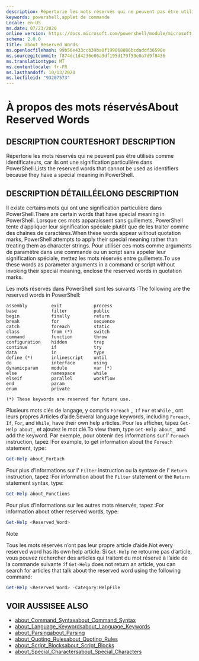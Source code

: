 ```yaml
---
description: Répertorie les mots réservés qui ne peuvent pas être utilisés comme identificateurs, car ils ont une signification particulière dans PowerShell.
keywords: powershell,applet de commande
Locale: en-US
ms.date: 07/23/2020
online version: https://docs.microsoft.com/powershell/module/microsoft.powershell.core/about/about_reserved_words?view=powershell-5.1&WT.mc_id=ps-gethelp
schema: 2.0.0
title: about_Reserved_Words
ms.openlocfilehash: 99b56e433ccb39ba0f199068086bcdaddf36590e
ms.sourcegitcommit: f874dc1d4236e06a3df195d179f59e0a7d9f8436
ms.translationtype: MT
ms.contentlocale: fr-FR
ms.lasthandoff: 10/13/2020
ms.locfileid: "93207573"
---
```

# <a name="about-reserved-words"></a><span data-ttu-id="4f7f8-104">À propos des mots réservés</span><span class="sxs-lookup"><span data-stu-id="4f7f8-104">About Reserved Words</span></span>

## <a name="short-description"></a><span data-ttu-id="4f7f8-105">DESCRIPTION COURTE</span><span class="sxs-lookup"><span data-stu-id="4f7f8-105">SHORT DESCRIPTION</span></span>
<span data-ttu-id="4f7f8-106">Répertorie les mots réservés qui ne peuvent pas être utilisés comme identificateurs, car ils ont une signification particulière dans PowerShell.</span><span class="sxs-lookup"><span data-stu-id="4f7f8-106">Lists the reserved words that cannot be used as identifiers because they have a special meaning in PowerShell.</span></span>

## <a name="long-description"></a><span data-ttu-id="4f7f8-107">DESCRIPTION DÉTAILLÉE</span><span class="sxs-lookup"><span data-stu-id="4f7f8-107">LONG DESCRIPTION</span></span>

<span data-ttu-id="4f7f8-108">Il existe certains mots qui ont une signification particulière dans PowerShell.</span><span class="sxs-lookup"><span data-stu-id="4f7f8-108">There are certain words that have special meaning in PowerShell.</span></span> <span data-ttu-id="4f7f8-109">Lorsque ces mots apparaissent sans guillemets, PowerShell tente d’appliquer leur signification spéciale plutôt que de les traiter comme des chaînes de caractères.</span><span class="sxs-lookup"><span data-stu-id="4f7f8-109">When these words appear without quotation marks, PowerShell attempts to apply their special meaning rather than treating them as character strings.</span></span> <span data-ttu-id="4f7f8-110">Pour utiliser ces mots comme arguments de paramètre dans une commande ou un script sans appeler leur signification spéciale, mettez les mots réservés entre guillemets.</span><span class="sxs-lookup"><span data-stu-id="4f7f8-110">To use these words as parameter arguments in a command or script without invoking their special meaning, enclose the reserved words in quotation marks.</span></span>

<span data-ttu-id="4f7f8-111">Les mots réservés dans PowerShell sont les suivants :</span><span class="sxs-lookup"><span data-stu-id="4f7f8-111">The following are the reserved words in PowerShell:</span></span>

```
assembly         exit            process
base             filter          public
begin            finally         return
break            for             sequence
catch            foreach         static
class            from (*)        switch
command          function        throw
configuration    hidden          trap
continue         if              try
data             in              type
define (*)       inlinescript    until
do               interface       using
dynamicparam     module          var (*)
else             namespace       while
elseif           parallel        workflow
end              param
enum             private

(*) These keywords are reserved for future use.
```

<span data-ttu-id="4f7f8-112">Plusieurs mots clés de langage, y compris `Foreach` ,, `If` `For` et `While` , ont leurs propres Articles d’aide.</span><span class="sxs-lookup"><span data-stu-id="4f7f8-112">Several language keywords, including `Foreach`, `If`, `For`, and `While`, have their own help articles.</span></span> <span data-ttu-id="4f7f8-113">Pour les afficher, tapez `Get-Help about_` et ajoutez le mot clé.</span><span class="sxs-lookup"><span data-stu-id="4f7f8-113">To view them, type `Get-Help about_` and add the keyword.</span></span> <span data-ttu-id="4f7f8-114">Par exemple, pour obtenir des informations sur l' `Foreach` instruction, tapez :</span><span class="sxs-lookup"><span data-stu-id="4f7f8-114">For example, to get information about the `Foreach` statement, type:</span></span>

```powershell
Get-Help about_ForEach
```

<span data-ttu-id="4f7f8-115">Pour plus d’informations sur l' `Filter` instruction ou la syntaxe de l' `Return` instruction, tapez :</span><span class="sxs-lookup"><span data-stu-id="4f7f8-115">For information about the `Filter` statement or the `Return` statement syntax, type:</span></span>

```powershell
Get-Help about_Functions
```

<span data-ttu-id="4f7f8-116">Pour plus d’informations sur les autres mots réservés, tapez :</span><span class="sxs-lookup"><span data-stu-id="4f7f8-116">For information about other reserved words, type:</span></span>

```powershell
Get-Help <Reserved_Word>
```

> [!NOTE]
> <span data-ttu-id="4f7f8-117">Tous les mots réservés n’ont pas leur propre article d’aide.</span><span class="sxs-lookup"><span data-stu-id="4f7f8-117">Not every reserved word has its own help article.</span></span> <span data-ttu-id="4f7f8-118">Si `Get-Help` ne retourne pas d’article, vous pouvez rechercher des articles qui traitent du mot réservé à l’aide de la commande suivante :</span><span class="sxs-lookup"><span data-stu-id="4f7f8-118">If `Get-Help` does not return an article, you can search for articles that talk about the reserved word using the following command:</span></span>
>
> ```powershell
> Get-Help <Reserved_Word> -Category:HelpFile
> ```

## <a name="see-also"></a><span data-ttu-id="4f7f8-119">VOIR AUSSI</span><span class="sxs-lookup"><span data-stu-id="4f7f8-119">SEE ALSO</span></span>

- [<span data-ttu-id="4f7f8-120">about_Command_Syntax</span><span class="sxs-lookup"><span data-stu-id="4f7f8-120">about_Command_Syntax</span></span>](about_Command_Syntax.md)
- [<span data-ttu-id="4f7f8-121">about_Language_Keywords</span><span class="sxs-lookup"><span data-stu-id="4f7f8-121">about_Language_Keywords</span></span>](about_Language_Keywords.md)
- [<span data-ttu-id="4f7f8-122">about_Parsing</span><span class="sxs-lookup"><span data-stu-id="4f7f8-122">about_Parsing</span></span>](about_Parsing.md)
- [<span data-ttu-id="4f7f8-123">about_Quoting_Rules</span><span class="sxs-lookup"><span data-stu-id="4f7f8-123">about_Quoting_Rules</span></span>](about_Quoting_Rules.md)
- [<span data-ttu-id="4f7f8-124">about_Script_Blocks</span><span class="sxs-lookup"><span data-stu-id="4f7f8-124">about_Script_Blocks</span></span>](about_Script_Blocks.md)
- [<span data-ttu-id="4f7f8-125">about_Special_Characters</span><span class="sxs-lookup"><span data-stu-id="4f7f8-125">about_Special_Characters</span></span>](about_Special_Characters.md)
